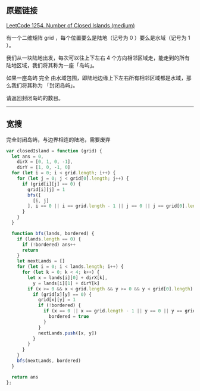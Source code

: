 ## 原题链接

[LeetCode 1254. Number of Closed Islands (medium)](https://leetcode-cn.com/problems/number-of-closed-islands/)

有一个二维矩阵 grid ，每个位置要么是陆地（记号为 0 ）要么是水域（记号为 1 ）。

我们从一块陆地出发，每次可以往上下左右 4 个方向相邻区域走，能走到的所有陆地区域，我们将其称为一座「岛屿」。

如果一座岛屿 完全 由水域包围，即陆地边缘上下左右所有相邻区域都是水域，那么我们将其称为 「封闭岛屿」。

请返回封闭岛屿的数目。


---

## 宽搜

完全封闭岛屿，与边界相连的陆地，需要废弃

```javascript
var closedIsland = function (grid) {
  let ans = 0,
    dirX = [0, 1, 0, -1],
    dirY = [1, 0, -1, 0]
  for (let i = 0; i < grid.length; i++) {
    for (let j = 0; j < grid[0].length; j++) {
      if (grid[i][j] == 0) {
        grid[i][j] = 1
        bfs([
          [i, j]
        ], i == 0 || i == grid.length - 1 || j == 0 || j == grid[0].length - 1)
      }
    }
  }

  function bfs(lands, bordered) {
    if (lands.length == 0) {
      if (!bordered) ans++
      return
    }
    let nextLands = []
    for (let i = 0; i < lands.length; i++) {
      for (let k = 0; k < 4; k++) {
        let x = lands[i][0] + dirX[k],
          y = lands[i][1] + dirY[k]
        if (x >= 0 && x < grid.length && y >= 0 && y < grid[0].length) {
          if (grid[x][y] == 0) {
            grid[x][y] = 1
            if (!bordered) {
              if (x == 0 || x == grid.length - 1 || y == 0 || y == grid[0].length - 1) {
                bordered = true
              }
            }
            nextLands.push([x, y])
          }
        }
      }
    }
    bfs(nextLands, bordered)
  }

  return ans
};
```
